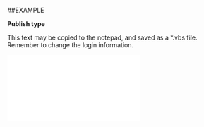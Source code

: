

##EXAMPLE

**Publish type**

This text may be copied to the notepad, and saved as a *.vbs file. Remember to change the login information.

![](../../Examples/vbs/SOSale.PublishType.vbs.txt)






